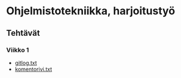 # Ohjelmistotekniikka, harjoitustyö

## Tehtävät
### Viikko 1
* [gitlog.txt](https://github.com/olevaltt/ot-harjoitustyo_2021/blob/master/laskarit/viikko1/gitlog.txt)
* [komentorivi.txt](https://github.com/olevaltt/ot-harjoitustyo_2021/blob/master/laskarit/viikko1/komentorivi.txt)
